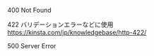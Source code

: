 400
    Not Found

422
    バリデーションエラーなどに使用
    https://kinsta.com/jp/knowledgebase/http-422/

500
    Server Error

